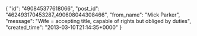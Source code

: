  {
   "id": "490845377618066",
   "post_id": "462493170453287_490608044308466",
   "from_name": "Mick Parker",
   "message": "Wife = accepting title, capable of rights but obliged by duties",
   "created_time": "2013-03-10T21:14:35+0000"
 }
